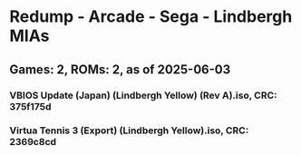 # Redump - Arcade - Sega - Lindbergh MIAs
## Games: 2, ROMs: 2, as of 2025-06-03

### VBIOS Update (Japan) (Lindbergh Yellow) (Rev A).iso, CRC: 375f175d
### Virtua Tennis 3 (Export) (Lindbergh Yellow).iso, CRC: 2369c8cd
